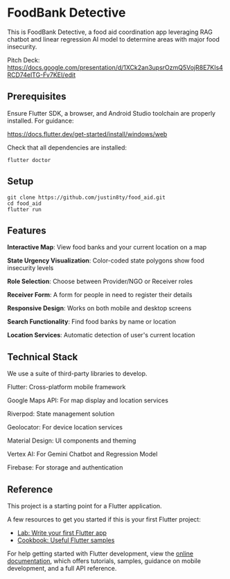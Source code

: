 # FoodBank Detective

This is FoodBank Detective, a food aid coordination app leveraging RAG chatbot and linear regression AI model to determine areas with major food insecurity. 

Pitch Deck: https://docs.google.com/presentation/d/1XCk2an3upsrOzmQ5VojR8E7KIs4RCD74elTG-Fv7KEI/edit

## Prerequisites

Ensure Flutter SDK, a browser, and Android Studio toolchain are properly installed. For guidance:

https://docs.flutter.dev/get-started/install/windows/web

Check that all dependencies are installed:

```
flutter doctor
```

## Setup

```
git clone https://github.com/justin8ty/food_aid.git
cd food_aid
flutter run
```

## Features

**Interactive Map**: View food banks and your current location on a map

**State Urgency Visualization**: Color-coded state polygons show food insecurity levels

**Role Selection**: Choose between Provider/NGO or Receiver roles

**Receiver Form**: A form for people in need to register their details

**Responsive Design**: Works on both mobile and desktop screens

**Search Functionality**: Find food banks by name or location

**Location Services**: Automatic detection of user's current location

## Technical Stack

We use a suite of third-party libraries to develop.

Flutter: Cross-platform mobile framework

Google Maps API: For map display and location services

Riverpod: State management solution

Geolocator: For device location services

Material Design: UI components and theming

Vertex AI: For Gemini Chatbot and Regression Model

Firebase: For storage and authentication

## Reference

This project is a starting point for a Flutter application.

A few resources to get you started if this is your first Flutter project:

- [Lab: Write your first Flutter app](https://docs.flutter.dev/get-started/codelab)
- [Cookbook: Useful Flutter samples](https://docs.flutter.dev/cookbook)

For help getting started with Flutter development, view the
[online documentation](https://docs.flutter.dev/), which offers tutorials,
samples, guidance on mobile development, and a full API reference.
